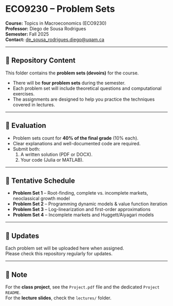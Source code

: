 # ECO9230 – Problem Sets  

**Course:** Topics in Macroeconomics (ECO9230)  
**Professor:** Diego de Sousa Rodrigues  
**Semester:** Fall 2025  
**Contact:** [de_sousa_rodrigues.diego@uqam.ca](mailto:de_sousa_rodrigues.diego@uqam.ca)  

---

## 📂 Repository Content  

This folder contains the **problem sets (devoirs)** for the course.  
- There will be **four problem sets** during the semester.  
- Each problem set will include theoretical questions and computational exercises.  
- The assignments are designed to help you practice the techniques covered in lectures.  

---

## 📑 Evaluation  

- Problem sets count for **40% of the final grade** (10% each).  
- Clear explanations and well-documented code are required.  
- Submit both:  
  1. A written solution (PDF or DOCX).  
  2. Your code (Julia or MATLAB).  

---

## 📅 Tentative Schedule  

- **Problem Set 1** – Root-finding, complete vs. incomplete markets, neoclassical growth model  
- **Problem Set 2** – Programming dynamic models & value function iteration  
- **Problem Set 3** – Log-linearization and first-order approximations  
- **Problem Set 4** – Incomplete markets and Huggett/Aiyagari models  

---

## 🔄 Updates  

Each problem set will be uploaded here when assigned.  
Please check this repository regularly for updates.  

---

## 📌 Note  

For the **class project**, see the `Project.pdf` file and the dedicated `Project README`.  
For the **lecture slides**, check the `lectures/` folder.  

